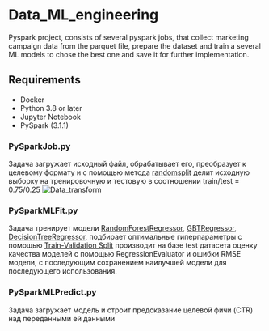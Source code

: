 # Data_ML_engineering
 Pyspark project, consists of several pyspark jobs, that collect marketing campaign data from the parquet file, prepare the dataset and train a several ML models to chose the best one and save it for further implementation.

## Requirements
* Docker
* Python 3.8 or later
* Jupyter Notebook
* PySpark (3.1.1)



### PySparkJob.py
Задача загружает исходный файл, обрабатывает его, преобразует к целевому формату и с помощью метода [randomsplit](https://spark.apache.org/docs/2.4.1/api/python/pyspark.sql.html?highlight=split#pyspark.sql.DataFrame.randomSplit) делит исходную выборку на тренировочную и тестовую в соотношении train/test = 0.75/0.25
![Data_transform](https://user-images.githubusercontent.com/74819831/162590582-d2f6b2dc-4e15-403d-956e-0c7b2f641c7e.jpg)

### PySparkMLFit.py
Задача тренирует модели [RandomForestRegressor](https://spark.apache.org/docs/latest/ml-classification-regression.html#random-forest-regression), [GBTRegressor](https://spark.apache.org/docs/latest/ml-classification-regression.html#gradient-boosted-tree-regression), [DecisionTreeRegressor](https://spark.apache.org/docs/latest/ml-classification-regression.html#decision-tree-regression), подбирает оптимальные гиперпараметры с помощью [Train-Validation Split](https://spark.apache.org/docs/3.2.1/ml-tuning.html#train-validation-split) производит на базе test датасета оценку качества моделей с помощью RegressionEvaluator и ошибки RMSE модели, с последующим сохранением наилучшей модели для последующего использования.



### PySparkMLPredict.py
Задача загружает модель и строит предсказание целевой фичи (CTR) над переданными ей данными
